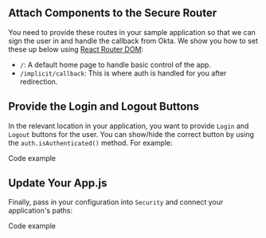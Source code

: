 ## Attach Components to the Secure Router

You need to provide these routes in your sample application so that we can sign the user in and handle the callback from Okta. We show you how to set these up below using [React Router DOM](https://github.com/ReactTraining/react-router/tree/master/packages/react-router-dom):

- `/`: A default home page to handle basic control of the app.
- `/implicit/callback`: This is where auth is handled for you after redirection.

## Provide the Login and Logout Buttons

In the relevant location in your application, you want to provide `Login` and `Logout` buttons for the user. You can show/hide the correct button by using the `auth.isAuthenticated()` method. For example:

Code example

## Update Your App.js

Finally, pass in your configuration into `Security` and connect your application's paths:

Code example